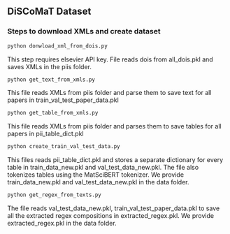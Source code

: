 ## DiSCoMaT Dataset

### Steps to download XMLs and create dataset

```bash
python donwload_xml_from_dois.py
```
This step requires elsevier API key. File reads dois from all_dois.pkl and saves XMLs in the piis folder.

```bash
python get_text_from_xmls.py
```
This file reads XMLs from piis folder and parse them to save text for all papers in train_val_test_paper_data.pkl


```bash
python get_table_from_xmls.py
```
This file reads XMLs from piis folder and parses them to save tables for all papers in pii_table_dict.pkl

```bash
python create_train_val_test_data.py
```
This files reads pii_table_dict.pkl and stores a separate dictionary for every table in train_data_new.pkl and val_test_data_new.pkl. The file also tokenizes tables using the MatSciBERT tokenizer. We provide train_data_new.pkl and val_test_data_new.pkl in the data folder.

```bash
python get_regex_from_texts.py
```
The file reads val_test_data_new.pkl, train_val_test_paper_data.pkl to save all the extracted regex compositions in extracted_regex.pkl. We provide extracted_regex.pkl in the data folder.
